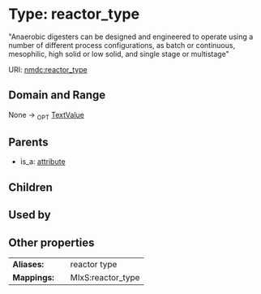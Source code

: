 
# Type: reactor_type


"Anaerobic digesters can be designed and engineered to operate using a number of different process configurations, as batch or continuous, mesophilic, high solid or low solid, and single stage or multistage"

URI: [nmdc:reactor_type](https://microbiomedata/meta/reactor_type)


## Domain and Range

None ->  <sub>OPT</sub> [TextValue](TextValue.md)

## Parents

 *  is_a: [attribute](attribute.md)

## Children


## Used by


## Other properties

|  |  |  |
| --- | --- | --- |
| **Aliases:** | | reactor type |
| **Mappings:** | | MIxS:reactor_type |

